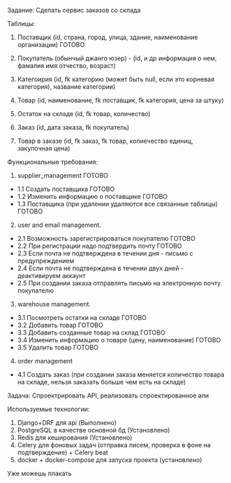 Задание: Сделать сервис заказов со склада

Таблицы:

1. Поставщик (id, страна, город, улица, здание, наименование организации) ГОТОВО

2. Покупатель (обынчый джанго юзер) - (id, и др информация о нем, фамалия имя отчество, возраст)

3. Категоирия (id, fk категорию (может быть null, если это корневая категория), название категории)

3. Товар (id, наименование, fk поставщик, fk категория, цена за штуку)

3. Остаток на складе (id, fk товар, количество)

4. Заказ (id, дата заказа, fk покупатель)

4. Товар в заказе (id, fk заказ, fk товар, колиечество единиц, закупочная цена)

Функциональные требования:
1. supplier_management ГОТОВО
+ 1.1 Создать поставщика ГОТОВО
+ 1.2 Изменить информацию о поставщике ГОТОВО
+ 1.3 Поставщика (при удалении удаляются все связанные таблицы) ГОТОВО

2. user and email management.
+ 2.1 Возможность зарегистрироваться покупателю ГОТОВО
+ 2.2 При регистрации надо подтвердить почту ГОТОВО
+ 2.3 Если почта не подтверждена в течении дня - письмо с предупреждением
+ 2.4 Если почта не подтверждена в течении двух дней - деактивируем аккаунт
+ 2.5 При создании заказа отправлять письмо на электронную почту покупателю

3. warehouse management.
+ 3.1 Посмотреть остатки на складе ГОТОВО
+ 3.2 Добавить товар ГОТОВО
+ 3.3 Добавить созданные товар на склад ГОТОВО
+ 3.4 Изменить информацию о товаре (цену, наименование) ГОТОВО
+ 3.5 Удалить товар ГОТОВО

4. order management
+ 4.1 Создать заказ (при создании заказа меняется количество товара на складе, нельзя заказать больше чем есть на складе)


Задача:
Спроектрировать API, реализовать спроектированное апи

Используемые технологии:
1. Django+DRF для api (Выполнено)
2. PostgreSQL в качестве основной бд (Установлено)
3. Redis для кеширования (Установлено)
4. Celery для фоновых задач (отправка писем, проверка в фоне на подтверждение) + Celery beat
5. docker + docker-compose для запуска проекта (установлено)


Уже можешь плакать
